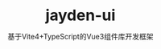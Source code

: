 <br />
<br />
<div style="text-align:center">
<b style="font-size:30px">jayden-ui</b>
<p>基于Vite4+TypeScript的Vue3组件库开发框架</p>
